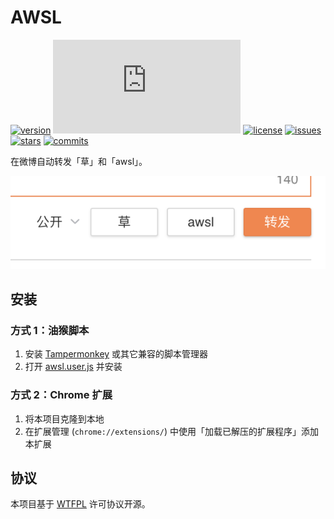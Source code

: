 AWSL
========

[![version][version-img]][script-url] [![size][size-img]][script-url] [![license][license-img]][license-url] [![issues][issues-img]][issues-url] [![stars][stars-img]][stars-url] [![commits][commits-img]][commits-url]

在微博自动转发「草」和「awsl」。

![](screenshot.png)

## 安装

### 方式 1：油猴脚本

1. 安装 [Tampermonkey](https://www.tampermonkey.net/) 或其它兼容的脚本管理器
2. 打开 [awsl.user.js][script-url] 并安装

### 方式 2：Chrome 扩展

1. 将本项目克隆到本地
2. 在扩展管理 (`chrome://extensions/`) 中使用「加载已解压的扩展程序」添加本扩展

## 协议

本项目基于 [WTFPL](LICENSE) 许可协议开源。

[version-img]: https://img.shields.io/github/v/tag/xingrz/awsl?label=version&sort=semver&style=flat-square
[size-img]: https://img.shields.io/github/size/xingrz/awsl/awsl.user.js?style=flat-square
[license-img]: https://img.shields.io/github/license/xingrz/awsl?style=flat-square
[license-url]: LICENSE
[issues-img]: https://img.shields.io/github/issues/xingrz/awsl?style=flat-square
[issues-url]: https://github.com/xingrz/awsl/issues
[stars-img]: https://img.shields.io/github/stars/xingrz/awsl?style=flat-square
[stars-url]: https://github.com/xingrz/awsl/stargazers
[commits-img]: https://img.shields.io/github/last-commit/xingrz/awsl?style=flat-square
[commits-url]: https://github.com/xingrz/awsl/commits/master

[script-url]: https://raw.githubusercontent.com/xingrz/awsl/master/awsl.user.js
